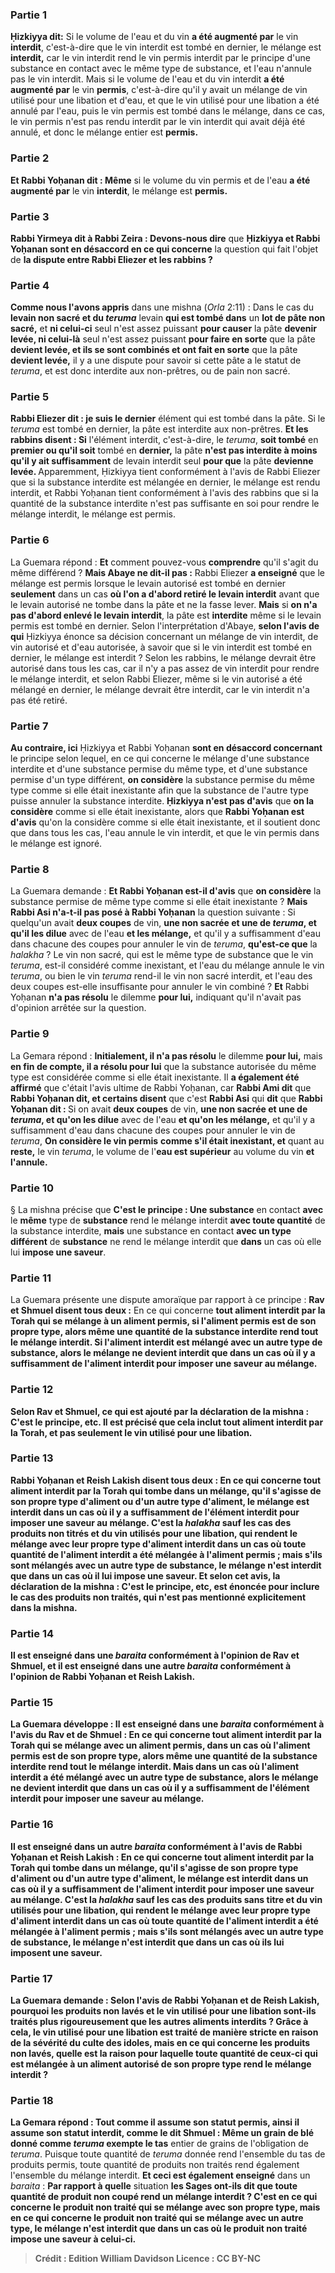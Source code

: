 
### Partie 1
<b>Ḥizkiyya dit:</b> Si le volume de l'eau et du vin <b>a été augmenté par</b> le vin <b>interdit</b>, c'est-à-dire que le vin interdit est tombé en dernier, le mélange est <b>interdit,</b> car le vin interdit rend le vin permis interdit par le principe d'une substance en contact avec le même type de substance, et l'eau n'annule pas le vin interdit. Mais si le volume de l'eau et du vin interdit <b>a été augmenté par</b> le vin <b>permis</b>, c'est-à-dire qu'il y avait un mélange de vin utilisé pour une libation et d'eau, et que le vin utilisé pour une libation a été annulé par l'eau, puis le vin permis est tombé dans le mélange, dans ce cas, le vin permis n'est pas rendu interdit par le vin interdit qui avait déjà été annulé, et donc le mélange entier est <b>permis.</b>

### Partie 2
<b>Et Rabbi Yoḥanan dit : Même</b> si le volume du vin permis et de l'eau <b>a été augmenté par</b> le vin <b>interdit</b>, le mélange est <b>permis.</b>

### Partie 3
<b>Rabbi Yirmeya dit à Rabbi Zeira : Devons-nous dire</b> que <b>Ḥizkiyya et Rabbi Yoḥanan sont en désaccord en ce qui concerne</b> la question qui fait l'objet de <b>la dispute entre Rabbi Eliezer et les rabbins ?</b>

### Partie 4
<b>Comme nous l'avons appris</b> dans une mishna (<i>Orla</i> 2:11) : Dans le cas du <b>levain non sacré et du <i>teruma</i></b> levain <b>qui est tombé dans</b> un <b>lot de pâte non sacré,</b> et <b>ni celui-ci</b> seul n'est assez puissant <b>pour causer</b> la pâte <b>devenir levée, ni celui-là</b> seul n'est assez puissant <b>pour faire en sorte</b> que la pâte <b>devient levée, et ils se sont combinés et ont fait en sorte</b> que la pâte <b>devient levée,</b> il y a une dispute pour savoir si cette pâte a le statut de <i>teruma</i>, et est donc interdite aux non-prêtres, ou de pain non sacré.

### Partie 5
<b>Rabbi Eliezer dit : je suis le dernier</b> élément qui est tombé dans la pâte. Si le <i>teruma</i> est tombé en dernier, la pâte est interdite aux non-prêtres. <b>Et les rabbins disent : Si</b> l'élément interdit,</b> c'est-à-dire, le <i>teruma</i>, <b>soit tombé</b> en <b>premier ou qu'il soit</b> tombé en <b>dernier,</b> la pâte <b>n'est pas interdite à moins qu'il y ait suffisamment</b> de levain interdit seul <b>pour que</b> la pâte <b>devienne levée. </b> Apparemment, Ḥizkiyya tient conformément à l'avis de Rabbi Eliezer que si la substance interdite est mélangée en dernier, le mélange est rendu interdit, et Rabbi Yoḥanan tient conformément à l'avis des rabbins que si la quantité de la substance interdite n'est pas suffisante en soi pour rendre le mélange interdit, le mélange est permis.

### Partie 6
La Guemara répond : <b>Et</b> comment pouvez-vous <b>comprendre</b> qu'il s'agit du même différend ? <b>Mais Abaye ne dit-il pas :</b> Rabbi Eliezer <b>a enseigné</b> que le mélange est permis lorsque le levain autorisé est tombé en dernier <b>seulement</b> dans un cas <b>où l'on a d'abord retiré le levain interdit</b> avant que le levain autorisé ne tombe dans la pâte et ne la fasse lever. <b>Mais</b> si <b>on n'a pas d'abord enlevé le levain interdit</b>, la pâte est <b>interdite</b> même si le levain permis est tombé en dernier. Selon l'interprétation d'Abaye, <b>selon l'avis de qui</b> Ḥizkiyya énonce sa décision</b> concernant un mélange de vin interdit, de vin autorisé et d'eau autorisée, à savoir que si le vin interdit est tombé en dernier, le mélange est interdit ? Selon les rabbins, le mélange devrait être autorisé dans tous les cas, car il n'y a pas assez de vin interdit pour rendre le mélange interdit, et selon Rabbi Eliezer, même si le vin autorisé a été mélangé en dernier, le mélange devrait être interdit, car le vin interdit n'a pas été retiré.

### Partie 7
<b>Au contraire, ici</b> Ḥizkiyya et Rabbi Yoḥanan <b>sont en désaccord concernant</b> le principe selon lequel, en ce qui concerne le mélange d'une substance interdite et d'une substance permise du même type, et d'une substance permise d'un type différent, <b>on considère</b> la substance permise du même type comme si elle était inexistante afin que la substance de l'autre type puisse annuler la substance interdite. <b>Ḥizkiyya n'est pas d'avis</b> que <b>on la considère</b> comme si elle était inexistante, alors que <b>Rabbi Yoḥanan est d'avis</b> qu'on la considère comme si elle était inexistante, et il soutient donc que dans tous les cas, l'eau annule le vin interdit, et que le vin permis dans le mélange est ignoré.

### Partie 8
La Guemara demande : <b>Et Rabbi Yoḥanan est-il d'avis</b> que <b>on considère</b> la substance permise de même type comme si elle était inexistante ? <b>Mais Rabbi Asi n'a-t-il pas posé à Rabbi Yoḥanan</b> la question suivante : Si quelqu'un avait <b>deux coupes</b> de vin, <b>une non sacrée et une de <i>teruma</i>, et qu'il les dilue</b> avec de l'eau <b>et les mélange,</b> et qu'il y a suffisamment d'eau dans chacune des coupes pour annuler le vin de <i>teruma</i>, <b>qu'est-ce que</b> la <i>halakha</i> ? Le vin non sacré, qui est le même type de substance que le vin <i>teruma</i>, est-il considéré comme inexistant, et l'eau du mélange annule le vin <i>teruma</i>, ou bien le vin <i>teruma</i> rend-il le vin non sacré interdit, et l'eau des deux coupes est-elle insuffisante pour annuler le vin combiné ? <b>Et</b> Rabbi Yoḥanan <b>n'a pas résolu</b> le dilemme <b>pour lui,</b> indiquant qu'il n'avait pas d'opinion arrêtée sur la question.

### Partie 9
La Gemara répond : <b>Initialement, il n'a pas résolu</b> le dilemme <b>pour lui,</b> mais <b>en fin de compte, il a résolu pour lui</b> que la substance autorisée du même type est considérée comme si elle était inexistante. Il <b>a également été affirmé</b> que c'était l'avis ultime de Rabbi Yoḥanan, car <b>Rabbi Ami dit</b> que <b>Rabbi Yoḥanan dit, et certains disent</b> que c'est <b>Rabbi Asi</b> qui <b>dit</b> que <b>Rabbi Yoḥanan dit : </b> Si on avait <b>deux coupes</b> de vin, <b>une non sacrée et une de <i>teruma</i>, et qu'on les dilue</b> avec de l'eau <b>et qu'on les mélange,</b> et qu'il y a suffisamment d'eau dans chacune des coupes pour annuler le vin de <i>teruma</i>, <b>On considère le vin permis</b> <b>comme s'il était inexistant, et</b> quant au <b>reste,</b> le vin <i>teruma</i>, le volume de l'<b>eau est supérieur</b> au volume du vin <b>et l'annule. </b>

### Partie 10
§ La mishna précise que <b>C'est le principe : Une substance</b> en contact <b>avec</b> le <b>même</b> type de <b>substance</b> rend le mélange interdit <b>avec toute quantité</b> de la substance interdite, <b>mais</b> une substance en contact <b>avec un type différent</b> de <b>substance</b> ne rend le mélange interdit que <b>dans</b> un cas où elle lui <b>impose une saveur</b>.

### Partie 11
La Guemara présente une dispute amoraïque par rapport à ce principe : <b>Rav et Shmuel disent tous deux :</b> En ce qui concerne <b>tout aliment <b>interdit par la Torah</b> qui se mélange à un aliment permis, si l'aliment permis est <b>de</b> son propre <b>type,</b> alors même <b>une quantité</b> de la substance interdite rend tout le mélange interdit. Si l'aliment interdit est mélangé <b>avec un autre type</b> de substance, alors le mélange ne devient interdit que <b>dans</b> un cas où il y a suffisamment de l'aliment interdit pour <b>imposer une saveur</b> au mélange.

### Partie 12
Selon Rav et Shmuel, <b>ce qui est ajouté</b> par la déclaration de la mishna : <b>C'est le principe,</b> etc. Il est précisé <b>que cela inclut tout</b> aliment <b>interdit par la Torah,</b> et pas seulement le vin utilisé pour une libation.

### Partie 13
<b>Rabbi Yoḥanan et Reish Lakish disent tous deux :</b> En ce qui concerne <b>tout</b> aliment <b>interdit par la Torah</b> qui tombe dans un mélange, <b>qu'il s'agisse de son</b> propre <b>type</b> d'aliment <b>ou d'un autre type</b> d'aliment, le mélange est interdit <b>dans</b> un cas où il y a suffisamment de l'élément interdit pour <b>imposer une saveur</b> au mélange. C'est la <i>halakha</i> <b>sauf</b> les cas des <b>produits non titrés et du vin</b> utilisés pour <b>une libation,</b> qui rendent le mélange <b>avec leur</b> propre <b>type</b> d'aliment interdit <b>dans</b> un cas où <b>toute quantité</b> de l'aliment interdit a été mélangée à l'aliment permis ; <b>mais</b> s'ils sont mélangés <b>avec un autre type</b> de substance, le mélange n'est interdit que <b>dans</b> un cas où il lui <b>impose une saveur</b>. <b>Et</b> selon cet avis, la déclaration de la mishna : <b>C'est le principe,</b> etc, est énoncée <b>pour inclure</b> le cas des <b>produits non traités,</b> qui n'est pas mentionné explicitement dans la mishna.

### Partie 14
<b>Il est enseigné</b> dans une <i>baraita</i> <b>conformément</b> à l'opinion <b>de Rav et Shmuel,</b> et <b>il est enseigné</b> dans une autre <i>baraita</i> <b>conformément</b> à l'opinion <b>de Rabbi Yoḥanan et Reish Lakish.</b>

### Partie 15
La Guemara développe : <b>Il est enseigné</b> dans une <i>baraita</i> <b>conformément</b> à l'avis <b>du Rav et de Shmuel : </b> En ce qui concerne <b>tout</b> aliment <b>interdit par la Torah</b> qui se mélange avec un aliment permis, <b>dans</b> un cas où l'aliment permis est de <b>son</b> propre <b>type,</b> alors même <b>une quantité</b> de la substance interdite rend tout le mélange interdit. Mais dans un cas où l'aliment interdit a été mélangé <b>avec un autre type</b> de substance, alors le mélange ne devient interdit que <b>dans</b> un cas où il y a suffisamment de l'élément interdit pour <b>imposer une saveur</b> au mélange.

### Partie 16
<b>Il est enseigné</b> dans un autre <i>baraita</i> <b>conformément</b> à l'avis <b>de Rabbi Yoḥanan et Reish Lakish : </b> En ce qui concerne <b>tout</b> aliment <b>interdit par la Torah</b> qui tombe dans un mélange, <b>qu'il s'agisse de son</b> propre <b>type</b> d'aliment <b>ou d'un autre type</b> d'aliment, le mélange est interdit <b>dans</b> un cas où il y a suffisamment de l'aliment interdit pour <b>imposer une saveur</b> au mélange. C'est la <i>halakha</i> <b>sauf</b> les cas des <b>produits sans titre et du vin</b> utilisés pour <b>une libation,</b> qui rendent le mélange <b>avec leur</b> propre <b>type</b> d'aliment interdit <b>dans</b> un cas où <b>toute quantité</b> de l'aliment interdit a été mélangée à l'aliment permis ; mais s'ils sont mélangés <b>avec un autre type</b> de substance, le mélange n'est interdit que <b>dans</b> un cas où ils lui <b>imposent une saveur</b>.

### Partie 17
La Guemara demande : Selon l'avis de Rabbi Yoḥanan et de Reish Lakish, pourquoi les produits non lavés et le vin utilisé pour une libation sont-ils traités plus rigoureusement que les autres aliments interdits ? <b>Grâce à cela, le vin</b> utilisé pour <b>une libation</b> est traité de manière stricte <b>en raison de la sévérité du culte des idoles, mais</b> en ce qui concerne les <b>produits non lavés, quelle est la raison</b> pour laquelle toute quantité de ceux-ci qui est mélangée à un aliment autorisé de son propre type rend le mélange interdit ?

### Partie 18
La Gemara répond : Tout <b>comme</b> il assume <b>son statut permis</b>, <b>ainsi</b> il assume <b>son statut interdit</b>, <b>comme le dit Shmuel :</b> Même <b>un grain de blé</b> donné comme <i>teruma</i> <b>exempte le</b> tas</b> entier de grains de l'obligation de <i>teruma</i>. Puisque toute quantité de <i>teruma</i> donnée rend l'ensemble du tas de produits permis, toute quantité de produits non traités rend également l'ensemble du mélange interdit. <b>Et ceci est également enseigné</b> dans un <i>baraita</i> : <b>Par rapport à quelle</b> situation <b>les Sages ont-ils <b>dit</b> que <b>toute quantité</b> de <b>produit non coupé rend</b> un mélange <b>interdit ? </b> C'est en ce qui concerne le produit non traité qui se mélange <b>avec son</b> propre <b>type,</b> mais en ce qui concerne le produit non traité qui se mélange <b>avec un autre type,</b> le mélange n'est interdit que <b>dans</b> un cas où le produit non traité <b>impose une saveur</b> à celui-ci.

>Crédit : Edition William Davidson
>Licence : CC BY-NC